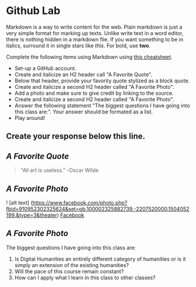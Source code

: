 
# Github Lab

Markdown is a way to write content for the web. 
Plain markdown is just a very simple format for marking up
texts. Unlike write text in a word editor, there is nothing
hidden in a markdown file. If you want something to be in
italics, surround it in single stars like *this*. For bold,
use **two**.

Complete the following items using Markdown using [this cheatsheet](https://github.com/adam-p/markdown-here/wiki/Markdown-Cheatsheet).

- Set-up a GitHub account. 
- Create and italicize an H2 header call "A Favorite Quote". 
- Below that header, provide your favority quote stylized as a block quote. 
- Create and italicize a second H2 header called "A Favorite Photo". 
- Add a photo and make sure to give credit by linking to the source.   
- Create and italicize a second H2 header called "A Favorite Photo". 
- Answer the following statement "The biggest questions I have going into this class are:". Your answer should be formated as a list. 
- Play around!

 
 Create your response below this line. 
 ------------------

## *A Favorite Quote*
>"All art is useless."
   >-Oscar Wilde
   
## *A Favorite Photo*
! [alt text] (https://www.facebook.com/photo.php?fbid=910952302325624&set=pb.100002325882739.-2207520000.1504052199.&type=3&theater)
[Facebook](https://www.facebook.com/photo.php?fbid=910952302325624&set=pb.100002325882739.-2207520000.1504052199.&type=3&theater)
## *A Favorite Photo*

The biggest questions I have going into this class are:
1. Is Digital Humanities an entirely different category of humanities or is it simply an extension of the existing humanities?
2. Will the pace of this course remain constant?
3. How can I apply what I learn in this class to other classes?
